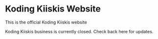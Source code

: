 # Koding Kiiskis Website
This is the official Koding Kiiskis website

Koding Kiiskis business is currently closed. Check back here for updates.
